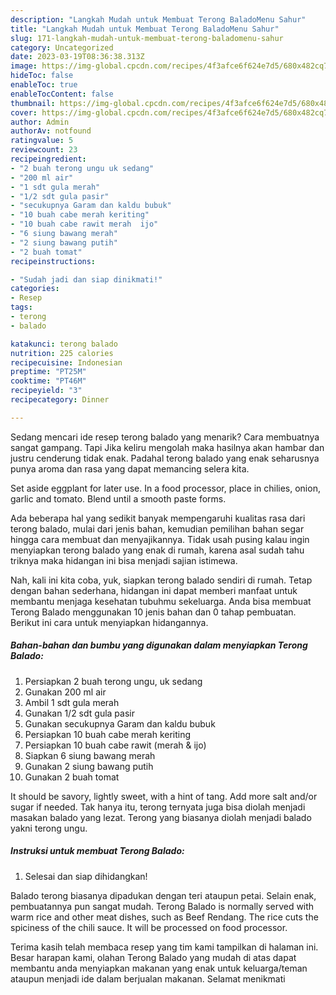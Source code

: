 ```yaml
---
description: "Langkah Mudah untuk Membuat Terong BaladoMenu Sahur"
title: "Langkah Mudah untuk Membuat Terong BaladoMenu Sahur"
slug: 171-langkah-mudah-untuk-membuat-terong-baladomenu-sahur
category: Uncategorized
date: 2023-03-19T08:36:38.313Z
image: https://img-global.cpcdn.com/recipes/4f3afce6f624e7d5/680x482cq70/terong-balado-foto-resep-utama.jpg
hideToc: false
enableToc: true
enableTocContent: false
thumbnail: https://img-global.cpcdn.com/recipes/4f3afce6f624e7d5/680x482cq70/terong-balado-foto-resep-utama.jpg
cover: https://img-global.cpcdn.com/recipes/4f3afce6f624e7d5/680x482cq70/terong-balado-foto-resep-utama.jpg
author: Admin
authorAv: notfound
ratingvalue: 5
reviewcount: 23
recipeingredient:
- "2 buah terong ungu uk sedang"
- "200 ml air"
- "1 sdt gula merah"
- "1/2 sdt gula pasir"
- "secukupnya Garam dan kaldu bubuk"
- "10 buah cabe merah keriting"
- "10 buah cabe rawit merah  ijo"
- "6 siung bawang merah"
- "2 siung bawang putih"
- "2 buah tomat"
recipeinstructions:

- "Sudah jadi dan siap dinikmati!"
categories:
- Resep
tags:
- terong
- balado

katakunci: terong balado 
nutrition: 225 calories
recipecuisine: Indonesian
preptime: "PT25M"
cooktime: "PT46M"
recipeyield: "3"
recipecategory: Dinner

---
```



Sedang mencari ide resep terong balado yang menarik? Cara membuatnya sangat gampang. Tapi Jika keliru mengolah maka hasilnya akan hambar dan justru cenderung tidak enak. Padahal terong balado yang enak seharusnya punya aroma dan rasa yang dapat memancing selera kita.


Set aside eggplant for later use. In a food processor, place in chilies, onion, garlic and tomato. Blend until a smooth paste forms.

Ada beberapa hal yang sedikit banyak mempengaruhi kualitas rasa dari terong balado, mulai dari jenis bahan, kemudian pemilihan bahan segar hingga cara membuat dan menyajikannya. Tidak usah pusing kalau ingin menyiapkan terong balado yang enak di rumah, karena asal sudah tahu triknya maka hidangan ini bisa menjadi sajian istimewa.


Nah, kali ini kita coba, yuk, siapkan terong balado sendiri di rumah. Tetap dengan bahan sederhana, hidangan ini dapat memberi manfaat untuk membantu menjaga kesehatan tubuhmu sekeluarga. Anda bisa membuat Terong Balado menggunakan 10 jenis bahan dan 0 tahap pembuatan. Berikut ini cara untuk menyiapkan hidangannya.

<!--inarticleads1-->

##### Bahan-bahan dan bumbu yang digunakan dalam menyiapkan Terong Balado:

1. Persiapkan 2 buah terong ungu, uk sedang
1. Gunakan 200 ml air
1. Ambil 1 sdt gula merah
1. Gunakan 1/2 sdt gula pasir
1. Gunakan secukupnya Garam dan kaldu bubuk
1. Persiapkan 10 buah cabe merah keriting
1. Persiapkan 10 buah cabe rawit (merah &amp; ijo)
1. Siapkan 6 siung bawang merah
1. Gunakan 2 siung bawang putih
1. Gunakan 2 buah tomat


It should be savory, lightly sweet, with a hint of tang. Add more salt and/or sugar if needed. Tak hanya itu, terong ternyata juga bisa diolah menjadi masakan balado yang lezat. Terong yang biasanya diolah menjadi balado yakni terong ungu. 

<!--inarticleads2-->

##### Instruksi untuk membuat Terong Balado:


1. Selesai dan siap dihidangkan!

Balado terong biasanya dipadukan dengan teri ataupun petai. Selain enak, pembuatannya pun sangat mudah. Terong Balado is normally served with warm rice and other meat dishes, such as Beef Rendang. The rice cuts the spiciness of the chili sauce. It will be processed on food processor. 

Terima kasih telah membaca resep yang tim kami tampilkan di halaman ini. Besar harapan kami, olahan Terong Balado yang mudah di atas dapat membantu anda menyiapkan makanan yang enak untuk keluarga/teman ataupun menjadi ide dalam berjualan makanan. Selamat menikmati
